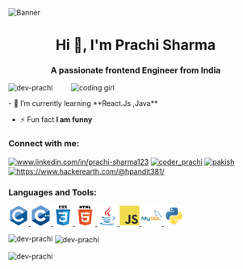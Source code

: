 ![Banner](https://www.digitalsolutionservices.com/img/services/web%20development.gif) 
<h1 align="center">Hi 👋, I'm Prachi Sharma</h1>
<h3 align="center">A passionate frontend Engineer from India</h3>
<img align="right" width="380" alt="coding girl" src="https://media4.giphy.com/media/v1.Y2lkPTc5MGI3NjExM3J4aTh6bWs5MHc4MWdjOTRsdGY4NWlzenFrYmV2MjkwNThwNml4MyZlcD12MV9pbnRlcm5hbF9naWZfYnlfaWQmY3Q9Zw/BferOKonYOspm28AiB/giphy.gif">
<p align="left"> <img src="https://komarev.com/ghpvc/?username=dev-prachi&label=Profile%20views&color=0e75b6&style=flat" alt="dev-prachi" /> </p>
- 🌱 I’m currently learning **React.Js ,Java**

- ⚡ Fun fact **I am funny**

<h3 align="left">Connect with me:</h3>
<p align="left">
<a href="https://linkedin.com/in/www.linkedin.com/in/prachi-sharma123" target="blank"><img align="center" src="https://raw.githubusercontent.com/rahuldkjain/github-profile-readme-generator/master/src/images/icons/Social/linked-in-alt.svg" alt="www.linkedin.com/in/prachi-sharma123" height="30" width="40" /></a>
<a href="https://www.hackerrank.com/coder_prachi" target="blank"><img align="center" src="https://raw.githubusercontent.com/rahuldkjain/github-profile-readme-generator/master/src/images/icons/Social/hackerrank.svg" alt="coder_prachi" height="30" width="40" /></a>
<a href="https://www.leetcode.com/pakish" target="blank"><img align="center" src="https://raw.githubusercontent.com/rahuldkjain/github-profile-readme-generator/master/src/images/icons/Social/leet-code.svg" alt="pakish" height="30" width="40" /></a>
<a href="https://www.hackerearth.com/https://www.hackerearth.com/@hpandit381/" target="blank"><img align="center" src="https://raw.githubusercontent.com/rahuldkjain/github-profile-readme-generator/master/src/images/icons/Social/hackerearth.svg" alt="https://www.hackerearth.com/@hpandit381/" height="30" width="40" /></a>
</p>

<h3 align="left">Languages and Tools:</h3>
<p align="left"> <a href="https://www.cprogramming.com/" target="_blank" rel="noreferrer"> <img src="https://raw.githubusercontent.com/devicons/devicon/master/icons/c/c-original.svg" alt="c" width="40" height="40"/> </a> <a href="https://www.w3schools.com/cpp/" target="_blank" rel="noreferrer"> <img src="https://raw.githubusercontent.com/devicons/devicon/master/icons/cplusplus/cplusplus-original.svg" alt="cplusplus" width="40" height="40"/> </a> <a href="https://www.w3schools.com/css/" target="_blank" rel="noreferrer"> <img src="https://raw.githubusercontent.com/devicons/devicon/master/icons/css3/css3-original-wordmark.svg" alt="css3" width="40" height="40"/> </a> <a href="https://www.w3.org/html/" target="_blank" rel="noreferrer"> <img src="https://raw.githubusercontent.com/devicons/devicon/master/icons/html5/html5-original-wordmark.svg" alt="html5" width="40" height="40"/> </a> <a href="https://www.java.com" target="_blank" rel="noreferrer"> <img src="https://raw.githubusercontent.com/devicons/devicon/master/icons/java/java-original.svg" alt="java" width="40" height="40"/> </a> <a href="https://developer.mozilla.org/en-US/docs/Web/JavaScript" target="_blank" rel="noreferrer"> <img src="https://raw.githubusercontent.com/devicons/devicon/master/icons/javascript/javascript-original.svg" alt="javascript" width="40" height="40"/> </a> <a href="https://www.mysql.com/" target="_blank" rel="noreferrer"> <img src="https://raw.githubusercontent.com/devicons/devicon/master/icons/mysql/mysql-original-wordmark.svg" alt="mysql" width="40" height="40"/> </a> <a href="https://www.python.org" target="_blank" rel="noreferrer"> <img src="https://raw.githubusercontent.com/devicons/devicon/master/icons/python/python-original.svg" alt="python" width="40" height="40"/> </a> </p>

<p><img align="left" src="https://github-readme-stats.vercel.app/api/top-langs?username=dev-prachi&show_icons=true&locale=en&layout=compact" alt="dev-prachi" /></p>

<p>&nbsp;<img align="center" src="https://github-readme-stats.vercel.app/api?username=dev-prachi&show_icons=true&locale=en" alt="dev-prachi" /></p>

<p><img align="center" src="https://github-readme-streak-stats.herokuapp.com/?user=dev-prachi&" alt="dev-prachi" /></p>
